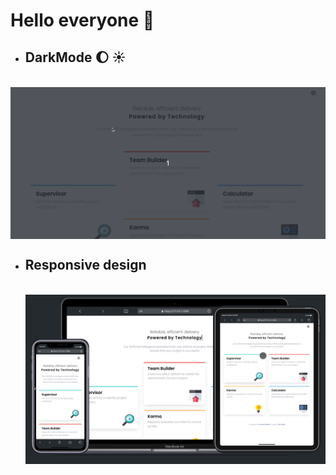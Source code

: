 # Hello everyone 🙌

- ## DarkMode 🌔 ☀️
<br>


<!-- ![darkMode](./gif/darkmode.gif)  -->
<img src="./gif/darkmode.gif" alt="gif of darkmode" width ="850" style = "margin: 1px auto; display:block;">

- ## Responsive design
  <br>

  
  <!-- ![responsive](./images/Slide%2016_9%20-%201.png)  -->
  <img src="./images/Slide%2016_9%20-%201.png" alt="gif of darkmode" width ="850" style = "margin: 1px auto; display:block;">